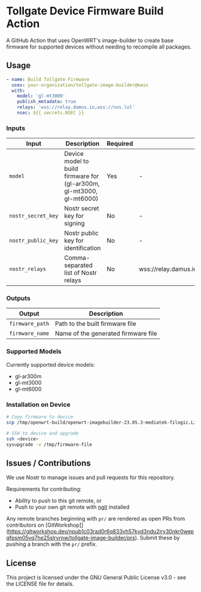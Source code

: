 # Tollgate Device Firmware Build Action

A GitHub Action that uses OpenWRT's image-builder to create base firmware for supported devices without needing to recompile all packages.

## Usage

```yaml
- name: Build Tollgate Firmware
  uses: your-organization/tollgate-image-builder@main
  with:
    model: 'gl-mt3000'
    publish_metadata: true
    relays: 'wss://relay.damus.io,wss://nos.lol'
    nsec: ${{ secrets.NSEC }}
```

### Inputs

| Input | Description | Required | Default |
|-------|-------------|----------|---------|
| `model` | Device model to build firmware for (gl-ar300m, gl-mt3000, gl-mt6000) | Yes | - |
| `nostr_secret_key` | Nostr secret key for signing | No | - |
| `nostr_public_key` | Nostr public key for identification | No | - |
| `nostr_relays` | Comma-separated list of Nostr relays | No | wss://relay.damus.io,wss://nos.lol,wss://nostr.mom |

### Outputs

| Output | Description |
|--------|-------------|
| `firmware_path` | Path to the built firmware file |
| `firmware_name` | Name of the generated firmware file |

### Supported Models

Currently supported device models:
- gl-ar300m
- gl-mt3000
- gl-mt6000

### Installation on Device

```bash
# Copy firmware to device
scp /tmp/openwrt-build/openwrt-imagebuilder-23.05.3-mediatek-filogic.Linux-x86_64/bin/targets/mediatek/filogic/openwrt-23.05.3-mediatek-filogic-glinet_gl-mt3000-squashfs-sysupgrade.bin root@192.168.8.1:/tmp/.

# SSH to device and upgrade
ssh <device>
sysupgrade -v /tmp/firmware-file
```

## Issues / Contributions

We use Nostr to manage issues and pull requests for this repository.

Requirements for contributing:
* Ability to push to this git remote, or
* Push to your own git remote with [ngit](https://gitworkshop.dev/) installed

Any remote branches beginning with `pr/` are rendered as open PRs from contributors on [GitWorkshop]](https://gitworkshop.dev/npub1c03rad0r6q833vh57kyd3ndu2jry30nkr0wepqfpsm05vq7he25slryrnw/tollgate-image-builder/prs). Submit these by pushing a branch with the `pr/` prefix.

## License

This project is licensed under the GNU General Public License v3.0 - see the LICENSE file for details.
